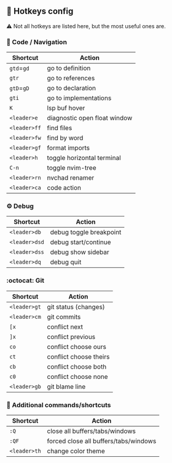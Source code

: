 ## :key: Hotkeys config
:warning: Not all hotkeys are listed here, but the most useful ones are.

### :mag_right: Code / Navigation

| Shortcut     | Action                        |
|--------------|-------------------------------|
| `gtd`=`gd`   | go to definition              |
| `gtr`        | go to references              |
| `gtD`=`gD`   | go to declaration             |
| `gti`        | go to implementations         |
| `K`          | lsp buf hover                 |
| `<leader>e`  | diagnostic open float window  |
| `<leader>ff` | find files                    |
| `<leader>fw` | find by word                  |
| `<leader>gf` | format imports                |
| `<leader>h`  | toggle horizontal terminal    |
| `C-n`        | toggle nvim-tree              |
| `<leader>rn` | nvchad renamer                |
| `<leader>ca` | code action                   |

### :gear: Debug

| Shortcut      | Action                        |
|---------------|-------------------------------|
| `<leader>db`  | debug toggle breakpoint       |
| `<leader>dsd` | debug start/continue          |
| `<leader>dss` | debug show sidebar            |
| `<leader>dq`  | debug quit                    |

### :octocat: Git

| Shortcut     | Action                        |
|--------------|-------------------------------|
| `<leader>gt` | git status (changes)          |
| `<leader>cm` | git commits                   |
| `[x`         | conflict next                 |
| `]x`         | conflict previous             |
| `co`         | conflict choose ours          |
| `ct`         | conflict choose theirs        |
| `cb`         | conflict choose both          |
| `c0`         | conflict choose none          |
| `<leader>gb` | git blame line                |

### :wrench: Additional commands/shortcuts

| Shortcut     | Action                                |
|--------------|---------------------------------------|
| `:Q`         | close all buffers/tabs/windows        |
| `:QF`        | forced close all buffers/tabs/windows |
| `<leader>th` | change color theme                    |
